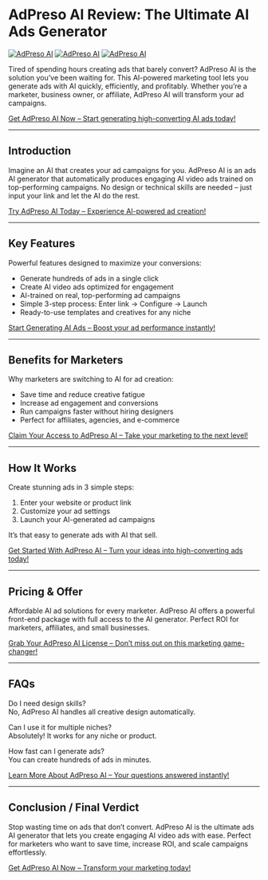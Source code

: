 # AdPreso AI Review: The Ultimate AI Ads Generator

[![AdPreso AI](https://getadpreso.com/adpresoai/adpreso-ai-step-1.png)](https://go.getadpreso.com)
[![AdPreso AI](https://getadpreso.com/adpresoai/adpreso-ai-step-2.png)](https://go.getadpreso.com)
[![AdPreso AI](https://getadpreso.com/adpresoai/adpreso-ai-step-3.png)](https://go.getadpreso.com)

Tired of spending hours creating ads that barely convert? AdPreso AI is the solution you’ve been waiting for. This AI-powered marketing tool lets you generate ads with AI quickly, efficiently, and profitably. Whether you’re a marketer, business owner, or affiliate, AdPreso AI will transform your ad campaigns.

[Get AdPreso AI Now – Start generating high-converting AI ads today!](https://go.getadpreso.com)

---

## Introduction

Imagine an AI that creates your ad campaigns for you. AdPreso AI is an ads AI generator that automatically produces engaging AI video ads trained on top-performing campaigns. No design or technical skills are needed – just input your link and let the AI do the rest.

[Try AdPreso AI Today – Experience AI-powered ad creation!](https://go.getadpreso.com)

---

## Key Features

Powerful features designed to maximize your conversions:

- Generate hundreds of ads in a single click
- Create AI video ads optimized for engagement
- AI-trained on real, top-performing ad campaigns
- Simple 3-step process: Enter link → Configure → Launch
- Ready-to-use templates and creatives for any niche

[Start Generating AI Ads – Boost your ad performance instantly!](https://go.getadpreso.com)

---

## Benefits for Marketers

Why marketers are switching to AI for ad creation:

- Save time and reduce creative fatigue
- Increase ad engagement and conversions
- Run campaigns faster without hiring designers
- Perfect for affiliates, agencies, and e-commerce

[Claim Your Access to AdPreso AI – Take your marketing to the next level!](https://go.getadpreso.com)

---

## How It Works

Create stunning ads in 3 simple steps:

1. Enter your website or product link
2. Customize your ad settings
3. Launch your AI-generated ad campaigns

It’s that easy to generate ads with AI that sell.

[Get Started With AdPreso AI – Turn your ideas into high-converting ads today!](https://go.getadpreso.com)

---

## Pricing & Offer

Affordable AI ad solutions for every marketer. AdPreso AI offers a powerful front-end package with full access to the AI generator. Perfect ROI for marketers, affiliates, and small businesses.

[Grab Your AdPreso AI License – Don’t miss out on this marketing game-changer!](https://go.getadpreso.com)

---

## FAQs

Do I need design skills?  
No, AdPreso AI handles all creative design automatically.

Can I use it for multiple niches?  
Absolutely! It works for any niche or product.

How fast can I generate ads?  
You can create hundreds of ads in minutes.

[Learn More About AdPreso AI – Your questions answered instantly!](https://go.getadpreso.com)

---

## Conclusion / Final Verdict

Stop wasting time on ads that don’t convert. AdPreso AI is the ultimate ads AI generator that lets you create engaging AI video ads with ease. Perfect for marketers who want to save time, increase ROI, and scale campaigns effortlessly.

[Get AdPreso AI Now – Transform your marketing today!](https://go.getadpreso.com) 


